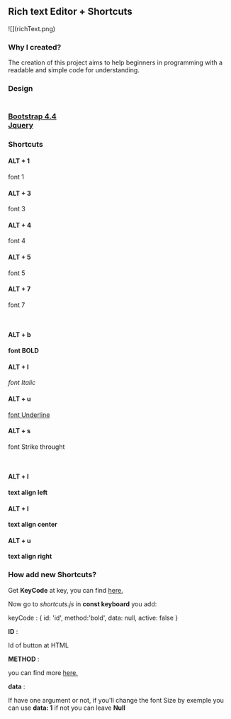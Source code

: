 <h2>Rich text Editor + Shortcuts</h2>
![](richText.png)
<h3> Why I created?</h3>
<p>
The creation of this project aims to help beginners in programming with a readable and simple code for understanding.</p>

<h3>Design<h3>
<br>
<a href="https://getbootstrap.com/">Bootstrap 4.4</a><br>
<a href="https://jquery.com/">Jquery</a>
<br>
<h3>Shortcuts</h3>
<h4>ALT + 1</h4>  <p>font 1</p>
<h4>ALT + 3</h4>  <p>font 3</p>
<h4>ALT + 4</h4>  <p>font 4</p>
<h4>ALT + 5</h4>  <p>font 5</p>
<h4>ALT + 7</h4>  <p>font 7</p>
<br>
<h4>ALT + b</h4>  <b>font BOLD</b>
<h4>ALT + I</h4>  <i>font Italic</i>
<h4>ALT + u</h4>  <u>font Underline</u>
<h4>ALT + s</h4>  <p>font Strike throught</p>
<br>
<h4>ALT + l</h4>  <b>text align left</b>
<h4>ALT + I</h4>  <b>text align center</b>
<h4>ALT + u</h4>  <b>text align right</b>
<br>
<h3>How add new Shortcuts?</h3>
Get <b>KeyCode</b> at key, you can find <a href="https://keycode.info/">here.</a>

Now go to <i>shortcuts.js</i> in <b>const keyboard</b> you add:


keyCode : {
        id: 'id', 
        method:'bold',
        data: null,
        active: false
}

<b>ID</b> : <p>Id of button at HTML</p>
<b>METHOD</b> : <p>you can find more <a href="https://developer.mozilla.org/pt-BR/docs/Web/API/Document/execCommand">here.</a></p>
<b>data</b> : <p>If have one argument or not, if you'll change the font Size  by exemple you can use <b>data: 1</b> if not you can leave <b>Null</b> </p>
